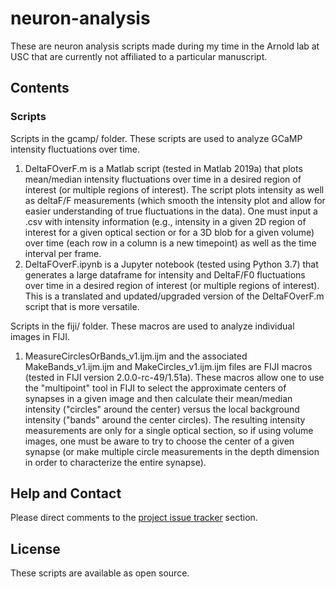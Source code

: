 # neuron-analysis
These are neuron analysis scripts made during my time in the Arnold lab at USC that are currently not affiliated to a particular manuscript.

## Contents

### Scripts

Scripts in the gcamp/ folder. These scripts are used to analyze GCaMP intensity fluctuations over time.

1. DeltaFOverF.m is a Matlab script (tested in Matlab 2019a) that plots mean/median intensity fluctuations over time in a desired region of interest (or multiple regions of interest). The script plots intensity as well as deltaF/F measurements (which smooth the intensity plot and allow for easier understanding of true fluctuations in the data). One must input a .csv with intensity information (e.g., intensity in a given 2D region of interest for a given optical section or for a 3D blob for a given volume) over time (each row in a column is a new timepoint) as well as the time interval per frame.
2. DeltaFOverF.ipynb is a Jupyter notebook (tested using Python 3.7) that generates a large dataframe for intensity and DeltaF/F0 fluctuations over time in a desired region of interest (or multiple regions of interest). This is a translated and updated/upgraded version of the DeltaFOverF.m script that is more versatile.

Scripts in the fiji/ folder. These macros are used to analyze individual images in FIJI.

1. MeasureCirclesOrBands_v1.ijm.ijm and the associated MakeBands_v1.ijm.ijm and MakeCircles_v1.ijm.ijm files are FIJI macros (tested in FIJI version 2.0.0-rc-49/1.51a). These macros allow one to use the "multipoint" tool in FIJI to select the approximate centers of synapses in a given image and then calculate their mean/median intensity ("circles" around the center) versus the local background intensity ("bands" around the center circles). The resulting intensity measurements are only for a single optical section, so if using volume images, one must be aware to try to choose the center of a given synapse (or make multiple circle measurements in the depth dimension in order to characterize the entire synapse).

## Help and Contact

Please direct comments to the [project issue tracker](https://github.com/wdempseyRepo/postdoc-scripts/issues) section.

## License

These scripts are available as open source.
